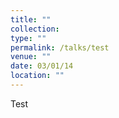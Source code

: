 ```yaml
---
title: ""
collection: 
type: ""
permalink: /talks/test
venue: ""
date: 03/01/14                    
location: ""
---
```


Test

